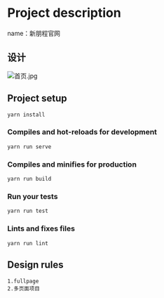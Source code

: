 # Project description
name：新朋程官网

## 设计
![首页.jpg](https://upload-images.jianshu.io/upload_images/5141942-c822ef5aed580a46.jpg?imageMogr2/auto-orient/strip%7CimageView2/2/w/1240)    

## Project setup
```
yarn install
```

### Compiles and hot-reloads for development
```
yarn run serve
```

### Compiles and minifies for production
```
yarn run build
```

### Run your tests
```
yarn run test
```

### Lints and fixes files
```
yarn run lint
```

## Design rules
    1.fullpage
    2.多页面项目
